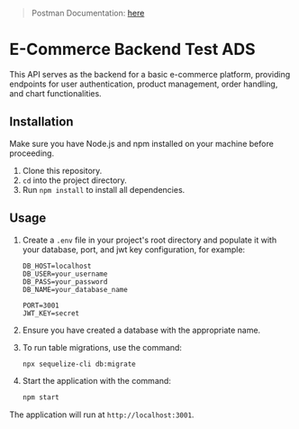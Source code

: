 > Postman Documentation: 
> [here](https://documenter.getpostman.com/view/29492816/2s9YsGhYfA)

# E-Commerce Backend Test ADS

This API serves as the backend for a basic e-commerce platform, providing endpoints for user authentication, product management, order handling, and chart functionalities.

## Installation

Make sure you have Node.js and npm installed on your machine before proceeding.

1. Clone this repository.
2. `cd` into the project directory.
3. Run `npm install` to install all dependencies.

## Usage

1. Create a `.env` file in your project's root directory and populate it with your database, port, and jwt key configuration, for example:

    ```plaintext
    DB_HOST=localhost
    DB_USER=your_username
    DB_PASS=your_password
    DB_NAME=your_database_name

    PORT=3001
    JWT_KEY=secret
    ```

2. Ensure you have created a database with the appropriate name.

3. To run table migrations, use the command:

    ```bash
    npx sequelize-cli db:migrate
    ```

4. Start the application with the command:

    ```bash
    npm start
    ```

The application will run at `http://localhost:3001`.


